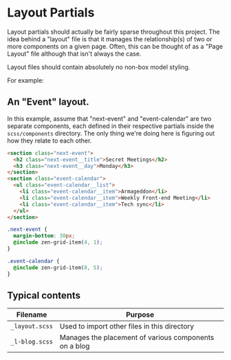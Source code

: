 # Layout Partials

Layout partials should actually be fairly sparse throughout this project. The
idea behind a "layout" file is that it manages the relationship(s) of two or
more components on a given page. Often, this can be thought of as a "Page
Layout" file although that isn't always the case.

Layout files should contain absolutely no non-box model styling.

For example:

## An "Event" layout.

In this example, assume that "next-event" and "event-calendar" are two separate
components, each defined in their respective partials inside the
`scss/components` directory. The only thing we're doing here is figuring out how
they relate to each other.

```html
<section class="next-event">
  <h2 class="next-event__title">Secret Meetings</h2>
  <h3 class="next-event__day">Monday</h3>
</section>
<section class="event-calendar">
  <ul class="event-calendar__list">
    <li class="event-calendar__item">Armageddon</li>
    <li class="event-calendar__item">Weekly Front-end Meeting</li>
    <li class="event-calendar__item">Tech sync</li>
  </ul>
</section>
```

```css
.next-event {
  margin-bottom: 30px;
  @include zen-grid-item(4, 1);
}

.event-calendar {
  @include zen-grid-item(8, 5);
}
```


## Typical contents

Filename              | Purpose
--------------------- | ---------------------------------------------
`_layout.scss`        | Used to import other files in this directory
`_l-blog.scss`        | Manages the placement of various components on a blog
